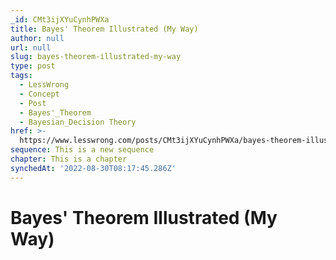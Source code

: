 ```yaml
---
_id: CMt3ijXYuCynhPWXa
title: Bayes' Theorem Illustrated (My Way)
author: null
url: null
slug: bayes-theorem-illustrated-my-way
type: post
tags:
  - LessWrong
  - Concept
  - Post
  - Bayes'_Theorem
  - Bayesian_Decision Theory
href: >-
  https://www.lesswrong.com/posts/CMt3ijXYuCynhPWXa/bayes-theorem-illustrated-my-way
sequence: This is a new sequence
chapter: This is a chapter
synchedAt: '2022-08-30T08:17:45.286Z'
---
```

# Bayes' Theorem Illustrated (My Way)

